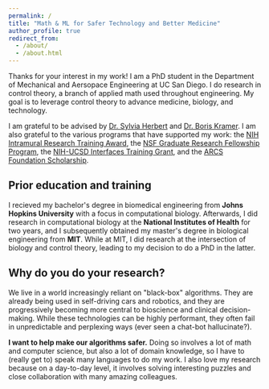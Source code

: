 ```yaml
---
permalink: /
title: "Math & ML for Safer Technology and Better Medicine"
author_profile: true
redirect_from: 
  - /about/
  - /about.html
---
```


Thanks for your interest in my work! I am a PhD student in the Department of Mechanical and Aersopace Engineering at UC San Diego.
I do research in control theory, a branch of applied math used throughout engineering.
My goal is to leverage control theory to advance medicine, biology, and technology.

I am grateful to be advised by [Dr. Sylvia Herbert](https://sylviaherbert.com) and [Dr. Boris Kramer](https://kramer.ucsd.edu).
I am also grateful to the various programs that have supported my work: the [NIH Intramural Research Training Award](https://www.training.nih.gov/research-training/pb/pb/#about-this-program), the [NSF Graduate Research Fellowship Program](https://www.nsf.gov/funding/opportunities/grfp-nsf-graduate-research-fellowship-program), the [NIH-UCSD Interfaces Training Grant](https://interfaces.ucsd.edu), and the [ARCS Foundation Scholarship](https://www.arcsfoundation.org/national-homepage).

## Prior education and training
I recieved my bachelor's degree in biomedical engineering from **Johns Hopkins University** with a focus in computational biology.
Afterwards, I did research in computational biology at the **National Institutes of Health** for two years, and I subsequently obtained my master's degree in biological engineering from **MIT**.
While at MIT, I did research at the intersection of biology and control theory, leading to my decision to do a PhD in the latter.

## Why do you do your research?
We live in a world increasingly reliant on "black-box" algorithms.
They are already being used in self-driving cars and robotics, and they are progressively becoming more central to bioscience and clinical decision-making.
While these technologies can be highly performant, they often fail in unpredictable and perplexing ways (ever seen a chat-bot hallucinate?).

**I want to help make our algorithms safer.**
Doing so involves a lot of math and computer science, but also a lot of domain knowledge, so I have to (really get to) speak many languages to do my work.
I also love my research because on a day-to-day level, it involves solving interesting puzzles and close collaboration with many amazing colleagues.
